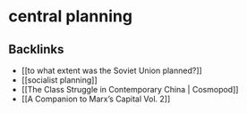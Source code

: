 # central planning



## Backlinks

-   [[to what extent was the Soviet Union planned?]]
-   [[socialist planning]]
-   [[The Class Struggle in Contemporary China | Cosmopod]]
-   [[A Companion to Marx&rsquo;s Capital Vol. 2]]
